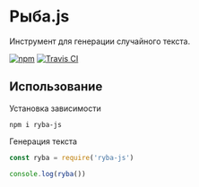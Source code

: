# Рыба.js
Инструмент для генерации случайного текста.

[![npm](https://img.shields.io/npm/v/ryba-js.svg?style=flat-square)](https://www.npmjs.com/package/ryba-js)
[![Travis CI](https://img.shields.io/travis/danakt/ryba-js.svg?style=flat-square)](https://travis-ci.org/danakt/ryba-js)

## Использование
Установка зависимости
```
npm i ryba-js
```

Генерация текста
```js
const ryba = require('ryba-js')

console.log(ryba())
```
